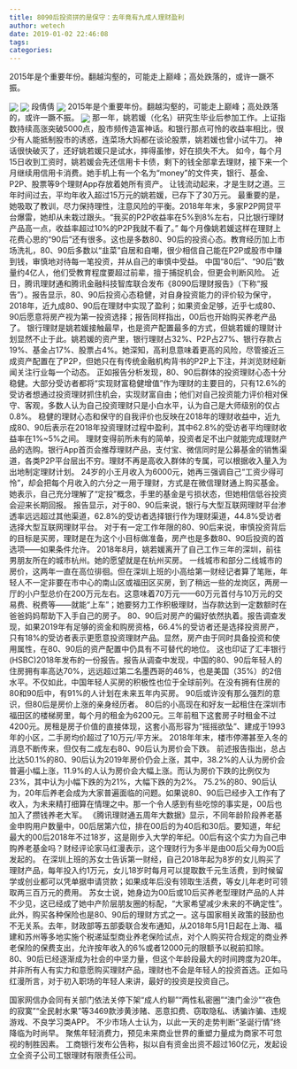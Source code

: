 ```yaml
---
title: 8090后投资拼的是保守：去年竟有九成人理财盈利
author: wetech
date: 2019-01-02 22:46:08
tags: 
categories: 
---
```

2015年是个重要年份。翻越沟壑的，可能走上巅峰；高处跌落的，或许一蹶不振。
<!-- more -->
<img align="center" border="0" src="https://imgcdn.yicai.com/uppics/images/2019/01/66343b91ffea78483dad623bdb351a02.jpg" />
<img align="center" border="0" src="https://imgcdn.yicai.com/uppics/images/2019/01/18adc242dc2d0c840bb1777b0ca69517.jpg" />
段倩倩
<img align="center" border="0" src="https://imgcdn.yicai.com/uppics/images/2019/01/6921830fb5027a675412fc8d3519070d.jpg" />
2015年是个重要年份。翻越沟壑的，可能走上巅峰；高处跌落的，或许一蹶不振。
<img align="center" border="0" src="https://imgcdn.yicai.com/uppics/images/2019/01/55e2596001f1817355ce5ead76fff740.jpg" />
那一年，姚若媛（化名）研究生毕业后参加工作。上证指数持续高涨突破5000点，股市频传造富神话。和银行那点可怜的收益率相比，很少有人能抵制股市的诱惑，连菜场大妈都在谈论股票，姚若媛也曾小试牛刀。
神话很快破灭了，还好姚若媛只是试水，摔得虽惨，好在损失不大。
如今，每个月15日收到工资时，姚若媛会先还信用卡卡债，剩下的钱全部拿去理财，接下来一个月继续用信用卡消费。她手机上有一个名为“money”的文件夹，银行、基金、P2P、股票等9个理财App存放着她所有资产。
让钱流动起来，才是生财之道。三年时间过去，平均年收入超过15万元的姚若媛，已存下了30万元。
最重要的是，她吸取了教训，尽力保持理性，注意风险的平衡。2018年年末，多家P2P网贷平台爆雷，她却从未栽过跟头。“我买的P2P收益率在5%到8%左右，只比银行理财产品高一点，收益率超过10%的P2P我就不看了。”
每个月像姚若媛这样在理财上花费心思的“90后”还有很多。这也是多数80、90后的投资心态。教育经历加上市场洗礼，80、90后多数以“韭菜”自居和自嘲，很少相信自己能在P2P或股市中赚到钱，审慎地对待每一笔投资，并从自己的审慎中受益。
中国“80后”、“90后”数量约4亿人，他们受教育程度要超过前辈，擅于捕捉机会，但更会判断风险。
近日，腾讯理财通和腾讯金融科技智库联合发布《8090后理财报告》（下称“报告”）。报告显示，80、90后投资心态稳健，对自身投资能力的评价较为保守，2018年，近九成80、90后在理财中实现了盈利；如果资金足够，近乎七成80、90后愿意将房产视为第一投资选择；报告同样指出，00后也开始购买养老产品了。
银行理财是姚若媛接触最早，也是资产配置最多的方式，但姚若媛的理财计划显然不止于此。姚若媛的资产里，银行理财占32%、P2P占27%、银行存款占19%、基金占17%、股票占4%。她深知，高利息意味着更高的风险，尽管接近三成资产配置在了P2P，但她只在有传统金融机构背书的P2P上下注，并浏览财经新闻关注行业每一个动态。
正如报告分析发现，80、90后群体的投资理财心态十分稳健。大部分受访者都将“实现财富稳健增值”作为理财的主要目的，只有12.6%的受访者想通过投资理财抓住机会，实现财富自由；他们对自己投资能力评价相对保守、客观，多数人认为自己投资理财只是小白水平，认为自己是大师级别的仅占0.8%。
稳健的理财心态和保守的自我评价也反映在2018年的理财收益中，近九成80、90后表示在2018年投资理财过程中盈利，其中62.8%的受访者平均理财收益率在1%~5%之间。
理财变得前所未有的简单，投资者足不出户就能完成理财产品的选购。银行App首页会推荐理财产品，支付宝、微信同时是公募基金的销售渠道，各类P2P平台层出不穷。理财不再是高收入群体的专属，可以根据收入量入为出地制定理财计划。
24岁的小王月收入为6000元，她再三强调自己“工资少得可怜”，却会把每个月收入的六分之一用于理财，方式是在微信理财通上购买基金。她表示，自己充分理解了“定投”概念，手里的基金是亏损状态，但她相信低谷投资会迎来长期回报。
报告显示，对于80、90后来说，银行与大型互联网理财平台渗透率远远超过其他渠道，62.8%的受访者选择银行作为理财渠道，44.8%受访者选择大型互联网理财平台。
对于有一定工作年限的80、90后来说，审慎投资背后的目标是买房，理财是在为这个小目标做准备，房产也是多数80、90后投资的首选项——如果条件允许。
2018年8月，姚若媛离开了自己工作三年的深圳，前往男朋友所在的城市杭州。她的愿望就是在杭州买房。
一线城市和部分二线城市的房价，这两年一直在高位徘徊。但在深圳上班的小高给第一财经记者算了笔账，年轻人不一定非要在市中心的南山区或福田区买房，到了稍远一些的龙岗区，两房一厅的小户型总价在200万元左右。这意味着70万元——60万元首付与10万元的交易费、税费等——就能“上车”；她要努力工作积极理财，当存款达到一定数额时在爸爸妈妈帮助下入手自己的房子。
80、90后对房产的偏好依然执着。报告调查发现，如果2019年有足够的资金和购房资格，66.4%的受访者还是选择投资房产，只有18%的受访者表示更愿意投资理财产品。显然，房产由于同时具备投资和使用属性，在80、90后的资产配置中仍具有不可替代的地位。
这也印证了汇丰银行(HSBC)2018年发布的一份报告。报告从调查中发现，中国的80、90后年轻人的住房拥有率高达70%，远远超过第二名墨西哥的46%，也是美国（35%）的2倍水平。不仅如此，中国年轻人买房的积极性也位于全球前列。在没有拥有住房的80和90后中，有91%的人计划在未来五年内买房。
90后或许没有那么强烈的意识，但80后是房价上涨的亲身经历者。
80后的小高现在和好友一起租住在深圳市福田区的楼梯房里，每个月的租金为6200元。三年前租下这套房子时租金不过4200元。房租是房子价值的直接体现，这套小高形容为“摇摇欲坠”、建成于1993年的小区，二手房均价超过了10万元/平方米。
2018年年末，楼市停滞甚至入冬的消息不断传来，但仅有二成左右80、90后认为房价会下跌。
前述报告指出，总占比达50.1%的80、90后认为2019年房价仍会上涨，其中，38.2%的人认为房价会普遍小幅上涨，11.9%的人认为房价会大幅上涨。而认为房价下跌的比例仅为23%，其中认为小幅下跌的为21%，大幅下跌的为2%。
75.2%的80、90后认为，20年后养老会成为大家普遍面临的问题。如果说80、90后已经步入工作有了收入，为未来精打细算在情理之中。那一个令人感到有些吃惊的事实是，00后也加入了攒钱养老大军。
《腾讯理财通五周年大数据》显示，不同年龄阶段养老基金申购用户数量中，00后居第六位，排在00后的为40后和30后。要知道，年纪最大的00后2018年不过18岁，这是刚步入大学的年纪。00后有这个实力为自己申购养老基金吗？财经评论家马红漫表示，这个理财行为多半是由00后父母为00后发起的。
在深圳上班的苏女士告诉第一财经，自己2018年起为8岁的女儿购买了理财产品，每年投入约1万元，女儿18岁时每月可以提取数千元生活费，到时候留学或创业都可以凭单据申请贷款；如果成年后没有领取生活费，等女儿年老时可领取两三百万元的费用。
苏女士说，她身边为00后或10后买养老型理财产品的人并不少见，这已经成了她中产阶层朋友圈的标配，“大家希望减少未来的不确定性”。
此外，购买各种保险也是80、90后的理财方式之一。这与国家相关政策的鼓励也不无关系。去年，财政部等五部委联合发布通知，从2018年5月1日起在上海、福建和苏州等多地实施个税递延型商业养老保险试点，对个人购买符合规定的商业养老保险的保费支出，允许按年收入的6%或者12000元的限额予以税前扣除。
80、90后已经逐渐成为社会的中坚力量，但这个年龄段最大的时间跨度为20年。并非所有人有实力和意愿购买理财产品，理财也不会是年轻人的投资首选。正如马红漫所言，对于初入职场的年轻人来讲，最好的投资是投资自己。
 
 
国家网信办会同有关部门依法关停下架“成人约聊”“两性私密圈”“澳门金沙”“夜色的寂寞”“全民射水果”等3469款涉黄涉赌、恶意扣费、窃取隐私、诱骗诈骗、违规游戏、不良学习类APP。
不少市场人士认为，以此一天的走势判断“圣诞行情”终降临为时尚早。
聚焦年轻消费力，预见未来商业世界的重塑力量成为商家不可忽视的制胜因素。
工商银行发布公告称，拟以自有资金出资不超过160亿元，发起设立全资子公司工银理财有限责任公司。
